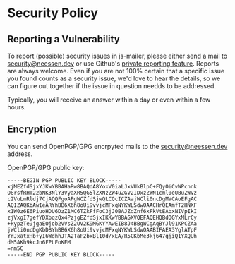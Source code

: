 <!--
SPDX-FileCopyrightText: 2021-2024 Winni Neessen <wn@neessen.dev>

SPDX-License-Identifier: CC0-1.0
-->

# Security Policy

## Reporting a Vulnerability

To report (possible) security issues in js-mailer, please either send a mail to 
[security@neessen.dev](mailto:security@neessen.dev) or use Github's 
[private reporting feature](https://github.com/wneessen/js-mailer/security/advisories/new).
Reports are always welcome. Even if you are not 100% certain that a specific issue you found
counts as a security issue, we'd love to hear the details, so we can figure out together if
the issue in question needds to be addressed.

Typically, you will receive an answer within a day or even within a few hours.

## Encryption
You can send OpenPGP/GPG encrpyted mails to the [security@neessen.dev](mailto:security@neessen.dev) address.

OpenPGP/GPG public key:
```
-----BEGIN PGP PUBLIC KEY BLOCK-----
xjMEZfdSjxYJKwYBBAHaRw8BAQdA8YoxV0iaLJxVUkBlpC+FQyOiCvWPcnnk
O8rsfRHT22bNK3NlY3VyaXR5QG5lZXNzZW4uZGV2IDxzZWN1cml0eUBuZWVz
c2VuLmRldj7CjAQQFgoAPgWCZfdSjwQLCQcICZAajWCli0ncDgMVCAoEFgAC
AQIZAQKbAwIeARYhBB6X6h8oUi9vvjcMFxqNYKWLSdwOAACHrQEAmfT2HNXF
x1W0z6E6PiuoHDU6DzZ1MC6TZkFfFoC3jJ0BAJZdZnf6xFkVtEAbxNIVpIkI
zjVxgI7gefYDXbqzQx4PzjgEZfdSjxIKKwYBBAGXVQEFAQEHQBdOGYxMLrCy
+kypzTe9jgaEOjob2VVsZ2UV2K9MGKYYAwEIB8J4BBgWCgAqBYJl91KPCZAa
jWCli0ncDgKbDBYhBB6X6h8oUi9vvjcMFxqNYKWLSdwOAABIFAEA3YglATpF
YrJxatxHb+yI6WdhhJTA2TaF2bxBl10d/xEA/R5CKbMe3kj647gjiQ1YXQUh
dM5AKh9kcJn6FPLEoKEM
=nm5C
-----END PGP PUBLIC KEY BLOCK-----
```
